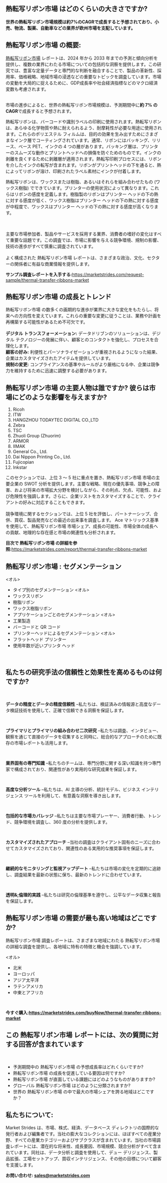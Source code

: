 <h2>熱転写リボン市場 はどのくらいの大きさですか?</h2>
<p><strong>世界の熱転写リボン市場規模は約7%のCAGRで成長すると予想されており、小売、物流、製薬、自動車などの業界が欧州市場を支配しています。</strong></p>
<h2>熱転写リボン市場 の概要:</h2>
<p><a href="https://marketstrides.com/report/thermal-transfer-ribbons-market">熱転写リボン市場</a> レポートは、2024 年から 2033 年までの予測と傾向分析を提供し、複数の業界にわたる市場についての包括的な洞察を提供します。この研究では、豊富な定量データと専門的な判断を融合することで、製品の革新性、採用率、価格戦略、地域市場の浸透などの重要なトピックを調査しています。市場の変動を大局的に捉えるために、GDP成長率や社会経済指標などのマクロ経済変数も考慮されます。 <br /><br /></p>
<p>市場の進歩によると、世界の熱転写リボン市場規模は、予測期間中に<strong>約 7% の CAGR</strong>で成長すると予想されます。</p>
<p>熱転写リボンは、バーコードや識別ラベルの印刷に使用されます。熱転写リボンは、あらゆる化学物質や熱に耐えられるよう、耐摩耗性が必要な用途に使用されます。これらのポリエステル フィルムは、目的の効果を生み出すためにさまざまなインク層でコーティングされています。通常、リボンにはバッキング、リリース、ベース PET、インクの 4 つの層があります。バッキング層は、プリンターのスムーズな動作とプリントヘッドへの損傷を防ぐためのものです。インクの剥離を良くするために剥離層が適用されます。熱転写印刷プロセスには、リボンを介したインクの転写が含まれます。リボンがプリントヘッドの下を通ると、熱によってリボンが溶け、印刷されたラベル素材にインクが付着します。</p>
<p>熱転写リボンは、ワックスまたは樹脂、あるいはそれらを組み合わせたもの (ワックス樹脂) でできています。プリンターの使用状況によって異なります。これらはリボンの感度を定義します。樹脂製のリボンはプリンター ヘッドの下の熱に対する感度が低く、ワックス樹脂はプリンター ヘッドの下の熱に対する感度が中程度で、ワックスはプリンター ヘッドの下の熱に対する感度が高くなります。</p>
<p><br /><br />主要な市場参加者、製品やサービスを採用する業界、消費者の嗜好の変化はすべて重要な話題です。この調査では、市場に影響を与える競争環境、規制の影響、技術の進歩がすべて慎重に調査されています。 <br /><br />よく構成された 熱転写リボン市場 レポートは、さまざまな政治、文化、セクターの関係者に有益な商業情報を提供します。</p>
<p><strong>サンプル調査レポートを入手する:</strong><a href="https://marketstrides.com/request-sample/thermal-transfer-ribbons-market">https://marketstrides.com/request-sample/thermal-transfer-ribbons-market</a></p>
<h2>熱転写リボン市場 の成長とトレンド</h2>
<p>熱転写リボン市場 の数多くの画期的な進歩が業界に大きな変化をもたらし、将来への方向性を変えています。これらの重要な変更に従うことは、業務や計画を再構築する可能性があるため不可欠です。<br /><br /><strong>デジタル トランスフォーメーション:</strong> データドリブンのソリューションは、デジタル テクノロジーの発展に伴い、顧客とのコンタクトを強化し、プロセスを合理化します。 <br /><strong>顧客の好み:</strong> 利便性とパーソナライゼーションが重視されるようになった結果、企業はカスタマイズされたアイテムを提供しています。 <br /><strong>規制の変更:</strong> コンプライアンスの基準やルールがより厳格になる中、企業は競争力を維持するために迅速に調整する必要があります。</p>
<h2>熱転写リボン市場 の主要人物は誰ですか? 彼らは市場にどのような影響を与えますか?</h2>
<ol>
<li>Ricoh</li>
<li>ITW</li>
<li>HANGZHOU TODAYTEC DIGITAL CO.,LTD</li>
<li>Zebra</li>
<li>TSC</li>
<li>Zhuoli Group (Zhuorim)</li>
<li>ARMOR</li>
<li>IIMAK</li>
<li>General Co., Ltd.</li>
<li>Dai Nippon Printing Co., Ltd.</li>
<li>Fujicopian</li>
<li>Inkstar</li>
</ol>
<p>このセクションでは、上位 3 ～ 5 社に重点を置き、熱転写リボン市場 市場の主要企業の SWOT 分析を提供します。主要な戦略、現在の優先事項、競争上の障害、および将来の市場拡大分野を検討しながら、その利点、欠点、可能性、および危険性を強調します。さらに、企業リストをカスタマイズすることで、クライアントの好みに対応することもできます。 <br /><br />競争環境に関するセクションでは、上位 5 社を評価し、パートナーシップ、合併、買収、製品発売などの最近の出来事を調査します。 Ace マトリックス基準を使用して、熱転写リボン市場 市場シェア、成長の可能性、市場全体の成長への貢献、地理的な存在感と市場の関連性も分析されます。</p>
<p><strong>目次で 熱転写リボン市場 の詳細を参照:</strong><a href="https://marketstrides.com/report/thermal-transfer-ribbons-market">https://marketstrides.com/report/thermal-transfer-ribbons-market</a></p>
<h2>熱転写リボン市場 : セグメンテーション</h2>
<p>&lt;オル&gt;</p>
<ul>
<li>タイプ別のセグメンテーション &lt;オル&gt;</li>
<li>ワックスリボン</li>
<li>樹脂リボン</li>
<li>ワックス樹脂リボン</li>
<li>アプリケーションごとのセグメンテーション &lt;オル&gt;</li>
<li>工業製造</li>
<li>バーコードと QR コード</li>
<li>プリンターヘッドによるセグメンテーション &lt;オル&gt;</li>
<li>フラットヘッド プリンター</li>
<li>使用年数が近いプリンタ ヘッド</li>
</ul>
<p>&nbsp;</p>
<h2>私たちの研究手法の信頼性と効果性を高めるものは何ですか?</h2>
<p>&nbsp;</p>
<p><strong>データの精度とデータの精度信頼性</strong> &ndash;私たちは、検証済みの情報源と高度なデータ検証技術を使用して、正確で信頼できる洞察を保証します。</p>
<p>&nbsp;</p>
<p><strong>プライマリとプライマリの組み合わせ二次研究</strong> &ndash;私たちは調査、インタビュー、観察を通じて直接のデータを収集すると同時に、総合的なアプローチのために既存の市場レポートも活用します。</p>
<p>&nbsp;</p>
<p><strong>業界固有の専門知識</strong> &ndash;私たちのチームは、専門分野に関する深い知識を持つ専門家で構成されており、関連性があり実用的な研究成果を保証します。</p>
<p>&nbsp;</p>
<p><strong>高度な分析ツール</strong> &ndash;私たちは、AI 主導の分析、統計モデル、ビジネス インテリジェンス ツールを利用して、有意義な洞察を導き出します。</p>
<p>&nbsp;</p>
<p><strong>包括的な市場カバレッジ</strong> &ndash;私たちは主要な市場プレーヤー、消費者行動、トレンド、競争環境を調査し、360 度の分析を提供します。</p>
<p>&nbsp;</p>
<p><strong>カスタマイズされたアプローチ</strong> &ndash;当社の調査はクライアント固有のニーズに合わせてカスタマイズされており、関連性のある実用的な推奨事項を保証します。</p>
<p>&nbsp;</p>
<p><strong>継続的なモニタリングと監視アップデート</strong> &ndash;私たちは市場の変化を定期的に追跡し、調査結果を最新の状態に保ち、最新のトレンドに合わせています。</p>
<p>&nbsp;</p>
<p><strong>透明&amp;;倫理的実践</strong> &ndash;私たちは研究の倫理基準を遵守し、公平なデータ収集と報告を保証します。</p>
<h2>熱転写リボン市場 の需要が最も高い地域はどこですか?</h2>
<p>熱転写リボン市場 調査レポートは、さまざまな地域にわたる 熱転写リボン市場 の詳細な調査を提供し、各地域に特有の特徴と機会を強調しています。</p>
<p>&lt;オル&gt;</p>
<ul>
<li>北米</li>
<li>ヨーロッパ</li>
<li>アジア太平洋</li>
<li>ラテンアメリカ</li>
<li>中東とアフリカ</li>
</ul>
<p>&nbsp;</p>
<p><strong>今すぐ購入:<a href="https://marketstrides.com/buyNow/thermal-transfer-ribbons-market?price=single_price">https://marketstrides.com/buyNow/thermal-transfer-ribbons-market</a></strong></p>
<h2>この 熱転写リボン市場 レポートには、次の質問に対する回答が含まれています</h2>
<p>&nbsp;</p>
<ul>
<li>予測期間中の 熱転写リボン市場 の予想成長率はどれくらいですか?</li>
<li>熱転写リボン市場 の成長を促進している要因は何ですか?</li>
<li>熱転写リボン市場 が直面している課題にはどのようなものがありますか?</li>
<li>グローバル 熱転写リボン市場 はどのように分類されますか?</li>
<li>世界の 熱転写リボン市場 の中で最大の市場シェアを誇る地域はどこですか？</li>
</ul>
<h2>私たちについて:</h2>
<p><a>Market Strides</a> は、市場、株式、経済、データベース ディレクトリの国際的な発行者および編集者です。当社の膨大なコレクションには、ほぼすべての産業分野、すべての産業カテゴリーおよびサブクラスが含まれています。当社の市場調査レポートには、潜在的な将来性、成長要因、市場規模、競合分析がすべて含まれています。同社は、データ分析と調査を使用して、デュー デリジェンス、製品拡張、工場セットアップ、買収インテリジェンス、その他の目標について顧客を支援します。</p>
<p><strong>お問い合わせ: <a href="mailto:sales@marketstrides.com">sales@marketstrides.com</a></strong></p>
